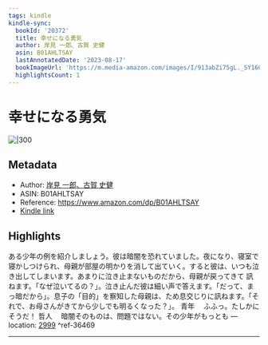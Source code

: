 ```yaml
---
tags: kindle
kindle-sync:
  bookId: '20372'
  title: 幸せになる勇気
  author: 岸見 一郎、古賀 史健
  asin: B01AHLTSAY
  lastAnnotatedDate: '2023-08-17'
  bookImageUrl: 'https://m.media-amazon.com/images/I/913abZi75gL._SY160.jpg'
  highlightsCount: 1
---
```


# 幸せになる勇気
![|300](https://m.media-amazon.com/images/I/913abZi75gL.jpg)
## Metadata
* Author: [岸見 一郎、古賀 史健](https://www.amazon.comundefined)
* ASIN: B01AHLTSAY
* Reference: https://www.amazon.com/dp/B01AHLTSAY
* [Kindle link](kindle://book?action=open&asin=B01AHLTSAY)

## Highlights
ある少年の例を紹介しましょう。彼は暗闇を恐れていました。夜になり、寝室で寝かしつけられ、母親が部屋の明かりを消して出ていく。すると彼は、いつも泣き出してしまいます。あまりに泣き止まないものだから、母親が戻ってきて 訊ねます。「なぜ泣いてるの？」。泣き止んだ彼は細い声で答えます。「だって、まっ暗だから」。息子の「目的」を察知した母親は、ため息交じりに訊ねます。「それで、お母さんがきてから少しでも明るくなった？」。 青年 　ふふっ。たしかにそうだ！ 哲人 　暗闇そのものは、問題ではない。その少年がもっとも — location: [2999](kindle://book?action=open&asin=B01AHLTSAY&location=2999) ^ref-36469

---
